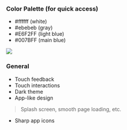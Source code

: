 ### Color Palette (for quick access)
- #ffffff (white)
- #ebebeb (gray)
- #E6F2FF (light blue)
- #007BFF (main blue)

<!-- replace with direct link -->
<img src="https://raw.githubusercontent.com/Toba-O/myimages/main/Screenshot%202021-03-15%20at%207.48.58%20PM.png?token=ARCMDQVZ3WEW7VTUSB3GZVLALEXMM" />


 ### General
- Touch feedback
- Touch interactions
- Dark theme
- App-like design
> Splash screen, smooth page loading, etc.
- Sharp app icons
